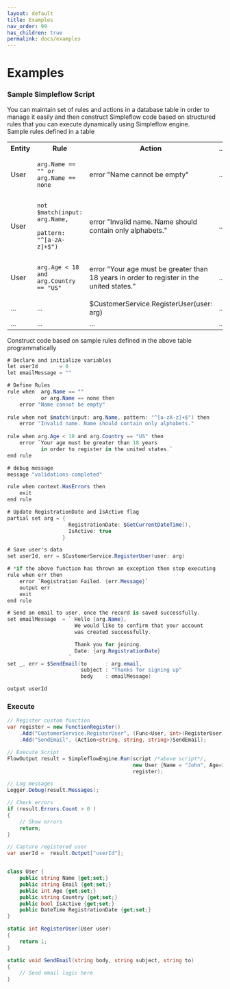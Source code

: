```yaml
---
layout: default
title: Examples
nav_order: 99
has_children: true
permalink: docs/examples
---
```


# Examples

### Sample Simpleflow Script

You can maintain set of rules and actions in a database table in order to manage it easily and then construct Simpleflow code based on structured rules that you can execute dynamically using Simpleflow engine. <br>
Sample rules defined in a table
<table>
    <tbody>
        <tr>
            <th>Entity </th>
            <th>Rule </th>
            <th>Action</th>
            <th>...</th>
        </tr>
        <tr>
            <td>User </td>
            <td><pre><code>arg.Name == "" or arg.Name == none</code></pre></td>
            <td>error "Name cannot be empty"</td>
            <td>...</td>
        </tr>
        <tr>
            <td>User</td>
            <td><pre><code>not $match(input: arg.Name, 
           pattern: "^[a-zA-z]+$")</code></pre></td>
            <td>error "Invalid name. Name should contain only alphabets."</td>
            <td>...</td>
        </tr>
        <tr>
            <td>User</td>
            <td><pre><code>arg.Age &lt; 18 and arg.Country == "US"</code></pre></td>
            <td>error "Your age must be greater than 18 years in order to register in the united states."</td>
            <td>...</td>
        </tr>
        <tr>
            <td>...</td>
            <td>...</td>
            <td>$CustomerService.RegisterUser(user: arg)</td>
            <td>...</td>
        </tr>
        <tr>
            <td>...</td>
            <td>...</td>
            <td>...</td>
            <td>...</td>
        </tr>
    </tbody>
</table>

Construct code based on sample rules defined in the above table programmatically

```csharp
# Declare and initialize variables 
let userId       = 0
let emailMessage = ""

# Define Rules 
rule when  arg.Name == "" 
           or arg.Name == none then
    error "Name cannot be empty"
    
rule when not $match(input: arg.Name, pattern: "^[a-zA-z]+$") then
    error "Invalid name. Name should contain only alphabets."
    
rule when arg.Age < 18 and arg.Country == "US" then
    error `Your age must be greater than 18 years 
           in order to register in the united states.`
end rule

# debug message
message "validations-completed"

rule when context.HasErrors then
    exit
end rule

# Update RegistrationDate and IsActive flag
partial set arg = { 
                    RegistrationDate: $GetCurrentDateTime(),
                    IsActive: true 
                  }

# Save user's data
set userId, err = $CustomerService.RegisterUser(user: arg) 

# *if the above function has thrown an exception then stop executing
rule when err then
    error `Registration Failed. {err.Message}`
    output err
    exit
end rule

# Send an email to user, once the record is saved successfully.
set emailMessage  = ` Hello {arg.Name},
                      We would like to confirm that your account 
                      was created successfully.

                      Thank you for joining.
                      Date: {arg.RegistrationDate}
                    `
set _, err = $SendEmail(to      : arg.email, 
                        subject : "Thanks for signing up"
                        body    : emailMessage)

output userId 
```
### Execute

```csharp
// Register custom function
var register = new FunctionRegister()
    .Add("CustomerService.RegisterUser", (Func<User, int>)RegisterUser);
    .Add("SendEmail", (Action<string, string, string>)SendEmail);

// Execute Script
FlowOutput result = SimpleflowEngine.Run(script /*above script*/, 
                                         new User {Name = "John", Age=22, Country="US" },
                                         register);

// Log messages
Logger.Debug(result.Messages);

// Check errors
if (result.Errors.Count > 0 )
{
    // Show errors
    return;
}

// Capture registered user
var userId =  result.Output["userId"];

```

```csharp

class User { 
    public string Name {get;set;}
    public string Email {get;set;}
    public int Age {get;set;}
    public string Country {get;set;}
    public bool IsActive {get;set;}
    public DateTime RegistrationDate {get;set;} 
}

static int RegisterUser(User user)
{
    return 1;
}

static void SendEmail(string body, string subject, string to)
{
    // Send email logic here
}

```